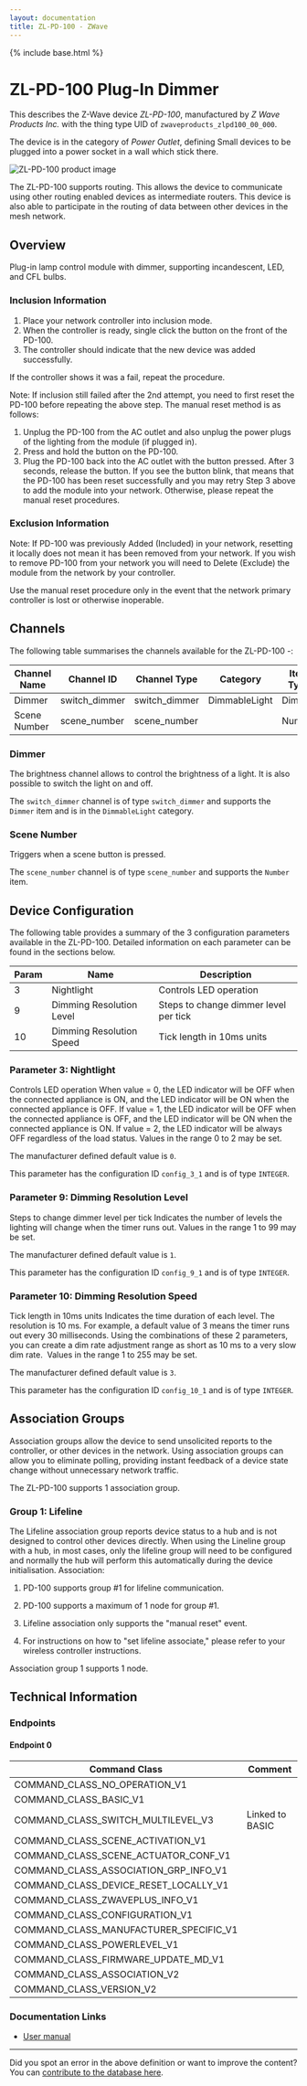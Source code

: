 ```yaml
---
layout: documentation
title: ZL-PD-100 - ZWave
---
```


{% include base.html %}

# ZL-PD-100 Plug-In Dimmer
This describes the Z-Wave device *ZL-PD-100*, manufactured by *Z Wave Products Inc.* with the thing type UID of ```zwaveproducts_zlpd100_00_000```.

The device is in the category of *Power Outlet*, defining Small devices to be plugged into a power socket in a wall which stick there.

![ZL-PD-100 product image](https://www.cd-jackson.com/zwave_device_uploads/979/979_default.png)


The ZL-PD-100 supports routing. This allows the device to communicate using other routing enabled devices as intermediate routers.  This device is also able to participate in the routing of data between other devices in the mesh network.

## Overview

Plug-in lamp control module with dimmer, supporting incandescent, LED, and CFL bulbs. 

### Inclusion Information

  1. Place your network controller into inclusion mode.
  2. When the controller is ready, single click the button on the front of the PD-100.
  3. The controller should indicate that the new device was added successfully.

If the controller shows it was a fail, repeat the procedure. 

Note: If inclusion still failed after the 2nd attempt, you need to first reset the PD-100 before repeating the above step. The manual reset method is as follows:

  1. Unplug the PD-100 from the AC outlet and also unplug the power plugs of the lighting from the module (if plugged in).
  2. Press and hold the button on the PD-100.
  3. Plug the PD-100 back into the AC outlet with the button pressed. After 3 seconds, release the button. If you see the button blink, that means that the PD-100 has been reset successfully and you may retry Step 3 above to add the module into your network. Otherwise, please repeat the manual reset procedures.

### Exclusion Information

Note: If PD-100 was previously Added (Included) in your network, resetting it locally does not mean it has been removed from your network. If you wish to remove PD-100 from your network you will need to Delete (Exclude) the module from the network by your controller.

Use the manual reset procedure only in the event that the network primary controller is lost or otherwise inoperable. 

## Channels

The following table summarises the channels available for the ZL-PD-100 -:

| Channel Name | Channel ID | Channel Type | Category | Item Type |
|--------------|------------|--------------|----------|-----------|
| Dimmer | switch_dimmer | switch_dimmer | DimmableLight | Dimmer | 
| Scene Number | scene_number | scene_number |  | Number | 

### Dimmer
The brightness channel allows to control the brightness of a light.
            It is also possible to switch the light on and off.

The ```switch_dimmer``` channel is of type ```switch_dimmer``` and supports the ```Dimmer``` item and is in the ```DimmableLight``` category.

### Scene Number
Triggers when a scene button is pressed.

The ```scene_number``` channel is of type ```scene_number``` and supports the ```Number``` item.



## Device Configuration

The following table provides a summary of the 3 configuration parameters available in the ZL-PD-100.
Detailed information on each parameter can be found in the sections below.

| Param | Name  | Description |
|-------|-------|-------------|
| 3 | Nightlight | Controls LED operation |
| 9 | Dimming Resolution Level | Steps to change dimmer level per tick |
| 10 | Dimming Resolution Speed | Tick length in 10ms units |

### Parameter 3: Nightlight

Controls LED operation
When value = 0, the LED indicator will be OFF when the connected appliance is ON, and the LED indicator will be ON when the connected appliance is OFF. If value = 1, the LED indicator will be OFF when the connected appliance is OFF, and the LED indicator will be ON when the connected appliance is ON. If value = 2, the LED indicator will be always OFF regardless of the load status.
Values in the range 0 to 2 may be set.

The manufacturer defined default value is ```0```.

This parameter has the configuration ID ```config_3_1``` and is of type ```INTEGER```.


### Parameter 9: Dimming Resolution Level

Steps to change dimmer level per tick
Indicates the number of levels the lighting will change when the timer runs out.
Values in the range 1 to 99 may be set.

The manufacturer defined default value is ```1```.

This parameter has the configuration ID ```config_9_1``` and is of type ```INTEGER```.


### Parameter 10: Dimming Resolution Speed

Tick length in 10ms units
Indicates the time duration of each level. The resolution is 10 ms. For example, a default value of 3 means the timer runs out every 30 milliseconds. Using the combinations of these 2 parameters, you can create a dim rate adjustment range as short as 10 ms to a very slow dim rate. 
Values in the range 1 to 255 may be set.

The manufacturer defined default value is ```3```.

This parameter has the configuration ID ```config_10_1``` and is of type ```INTEGER```.


## Association Groups

Association groups allow the device to send unsolicited reports to the controller, or other devices in the network. Using association groups can allow you to eliminate polling, providing instant feedback of a device state change without unnecessary network traffic.

The ZL-PD-100 supports 1 association group.

### Group 1: Lifeline

The Lifeline association group reports device status to a hub and is not designed to control other devices directly. When using the Lineline group with a hub, in most cases, only the lifeline group will need to be configured and normally the hub will perform this automatically during the device initialisation.
Association:

1. PD-100 supports group #1 for lifeline communication.

2. PD-100 supports a maximum of 1 node for group #1.

3. Lifeline association only supports the "manual reset" event.

4. For instructions on how to "set lifeline associate," please refer to your wireless controller instructions.

Association group 1 supports 1 node.

## Technical Information

### Endpoints

#### Endpoint 0

| Command Class | Comment |
|---------------|---------|
| COMMAND_CLASS_NO_OPERATION_V1| |
| COMMAND_CLASS_BASIC_V1| |
| COMMAND_CLASS_SWITCH_MULTILEVEL_V3| Linked to BASIC|
| COMMAND_CLASS_SCENE_ACTIVATION_V1| |
| COMMAND_CLASS_SCENE_ACTUATOR_CONF_V1| |
| COMMAND_CLASS_ASSOCIATION_GRP_INFO_V1| |
| COMMAND_CLASS_DEVICE_RESET_LOCALLY_V1| |
| COMMAND_CLASS_ZWAVEPLUS_INFO_V1| |
| COMMAND_CLASS_CONFIGURATION_V1| |
| COMMAND_CLASS_MANUFACTURER_SPECIFIC_V1| |
| COMMAND_CLASS_POWERLEVEL_V1| |
| COMMAND_CLASS_FIRMWARE_UPDATE_MD_V1| |
| COMMAND_CLASS_ASSOCIATION_V2| |
| COMMAND_CLASS_VERSION_V2| |

### Documentation Links

* [User manual](https://www.cd-jackson.com/zwave_device_uploads/979/ZL-PD-100-UG-v3.pdf)

---

Did you spot an error in the above definition or want to improve the content?
You can [contribute to the database here](http://www.cd-jackson.com/index.php/zwave/zwave-device-database/zwave-device-list/devicesummary/979).
